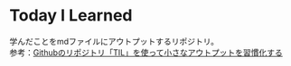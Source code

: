 # Today I Learned
学んだことをmdファイルにアウトプットするリポジトリ。  
参考：[Githubのリポジトリ「TIL」を使って小さなアウトプットを習慣化する](https://qiita.com/nemui_/items/239335b4ed0c3c797add)
